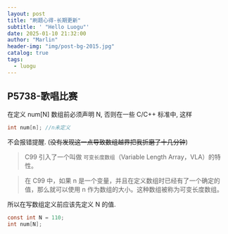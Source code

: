 ```yaml
---
layout: post
title: "刷题心得-长期更新"
subtitle: ' "Hello Luogu"'
date: 2025-01-10 21:32:00
author: "Marlin"
header-img: "img/post-bg-2015.jpg"
catalog: true
tags:
  - luogu
---
```


## P5738-歌唱比赛

在定义 num[N] 数组前必须声明 N, 否则在一些 C/C++ 标准中, 这样

```c
int num[n]; //n未定义
```

不会报错提醒. (~~没有发现这一点导致数组越界把我折磨了十几分钟~~)

> C99 引入了一个叫做 `可变长度数组`（Variable Length Array，VLA）的特性。

> 在 C99 中，如果 n 是一个变量，并且在定义数组时已经有了一个确定的值，那么就可以使用 n 作为数组的大小。这种数组被称为可变长度数组。

所以在写数组定义前应该先定义 N 的值.

```c
const int N = 110;
int num[N];
```
